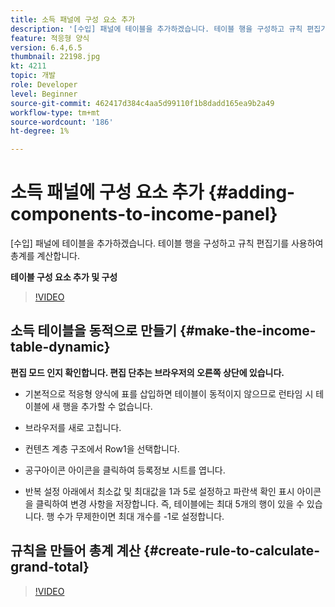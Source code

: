 ```yaml
---
title: 소득 패널에 구성 요소 추가
description: '[수입] 패널에 테이블을 추가하겠습니다. 테이블 행을 구성하고 규칙 편집기를 사용하여 총계를 계산합니다.'
feature: 적응형 양식
version: 6.4,6.5
thumbnail: 22198.jpg
kt: 4211
topic: 개발
role: Developer
level: Beginner
source-git-commit: 462417d384c4aa5d99110f1b8dadd165ea9b2a49
workflow-type: tm+mt
source-wordcount: '186'
ht-degree: 1%

---
```



# 소득 패널에 구성 요소 추가 {#adding-components-to-income-panel}

[수입] 패널에 테이블을 추가하겠습니다. 테이블 행을 구성하고 규칙 편집기를 사용하여 총계를 계산합니다.

**테이블 구성 요소 추가 및 구성**

>[!VIDEO](https://video.tv.adobe.com/v/22198?quality=9&learn=on)



## 소득 테이블을 동적으로 만들기 {#make-the-income-table-dynamic}

**편집 모드 인지 확인합니다. 편집 단추는 브라우저의 오른쪽 상단에 있습니다.**

* 기본적으로 적응형 양식에 표를 삽입하면 테이블이 동적이지 않으므로 런타임 시 테이블에 새 행을 추가할 수 없습니다.

* 브라우저를 새로 고칩니다.

* 컨텐츠 계층 구조에서 Row1을 선택합니다.

* 공구아이콘 아이콘을 클릭하여 등록정보 시트를 엽니다.

* 반복 설정 아래에서 최소값 및 최대값을 1과 5로 설정하고 파란색 확인 표시 아이콘을 클릭하여 변경 사항을 저장합니다. 즉, 테이블에는 최대 5개의 행이 있을 수 있습니다. 행 수가 무제한이면 최대 개수를 -1로 설정합니다.

## 규칙을 만들어 총계 계산 {#create-rule-to-calculate-grand-total}


>[!VIDEO](https://video.tv.adobe.com/v/22197?quality=9&learn=on)


